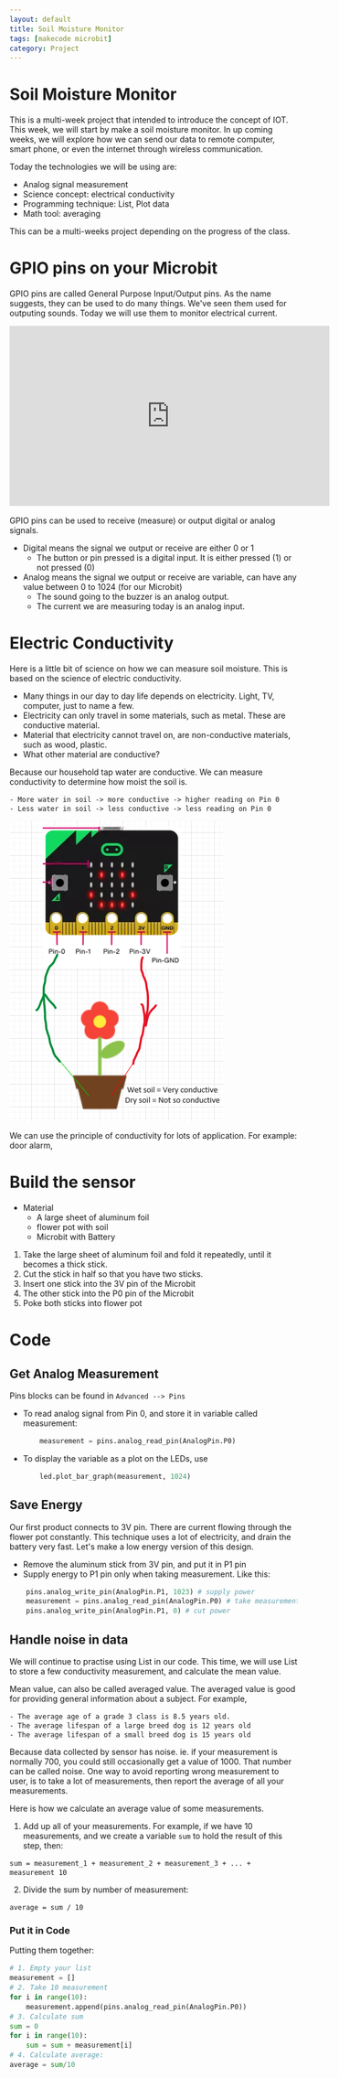 ```yaml
---
layout: default
title: Soil Moisture Monitor
tags: [makecode microbit]
category: Project
---
```


# Soil Moisture Monitor

This is a multi-week project that intended to introduce the concept of IOT. This week, we will start by make a soil moisture monitor. In up coming weeks, we will explore how we can send our data to remote computer, smart phone, or even the internet through wireless communication. 

Today the technologies we will be using are:

- Analog signal measurement 
- Science concept: electrical conductivity
- Programming technique: List, Plot data
- Math tool: averaging 

This can be a multi-weeks project depending on the progress of the class. 

# GPIO pins on your Microbit

GPIO pins are called General Purpose Input/Output pins. As the name suggests, they can be used to do many things. We've seen them used for outputing sounds. Today we will use them to monitor electrical current. 

<iframe width="560" height="315" src="https://www.youtube.com/embed/EDgdHb0R96I" frameborder="0" allow="accelerometer; autoplay; clipboard-write; encrypted-media; gyroscope; picture-in-picture" allowfullscreen></iframe>

GPIO pins can be used to receive (measure) or output digital or analog signals. 

- Digital means the signal we output or receive are either 0 or 1
    - The button or pin pressed is a digital input. It is either pressed (1) or not pressed (0)
- Analog means the signal we output or receive are variable, can have any value between 0 to 1024 (for our Microbit)
    - The sound going to the buzzer is an analog output.
    - The current we are measuring today is an analog input. 

# Electric Conductivity

Here is a little bit of science on how we can measure soil moisture. This is based on the science of electric conductivity. 

- Many things in our day to day life depends on electricity. Light, TV, computer, just to name a few.
- Electricity can only travel in some materials, such as metal. These are conductive material.
- Material that electricity cannot travel on, are non-conductive materials, such as wood, plastic. 
- What other material are conductive?

Because our household tap water are conductive. We can measure conductivity to determine how moist the soil is. 

    - More water in soil -> more conductive -> higher reading on Pin 0
    - Less water in soil -> less conductive -> less reading on Pin 0

![soil conductivity](/assets/soil_moisture_science.PNG)

We can use the principle of conductivity for lots of application. For example: door alarm, 

# Build the sensor

- Material
    - A large sheet of aluminum foil
    - flower pot with soil
    - Microbit with Battery

1. Take the large sheet of aluminum foil and fold it repeatedly, until it becomes a thick stick. 
2. Cut the stick in half so that you have two sticks. 
3. Insert one stick into the 3V pin of the Microbit
4. The other stick into the P0 pin of the Microbit
5. Poke both sticks into flower pot

# Code

## Get Analog Measurement

Pins blocks can be found in ```Advanced --> Pins```

- To read analog signal from Pin 0, and store it in variable called measurement: 
    ```python
        measurement = pins.analog_read_pin(AnalogPin.P0)
    ```
- To display the variable as a plot on the LEDs, use
    ```python
        led.plot_bar_graph(measurement, 1024)
    ```

## Save Energy

Our first product connects to 3V pin. There are current flowing through the flower pot constantly. This technique uses a lot of electricity, and drain the battery very fast. Let's make a low energy version of this design. 

- Remove the aluminum stick from 3V pin, and put it in P1 pin
- Supply energy to P1 pin only when taking measurement. Like this: 
```python
    pins.analog_write_pin(AnalogPin.P1, 1023) # supply power
    measurement = pins.analog_read_pin(AnalogPin.P0) # take measurement
    pins.analog_write_pin(AnalogPin.P1, 0) # cut power
```

## Handle noise in data
We will continue to practise using List in our code. This time, we will use List to store a few conductivity measurement, and calculate the mean value.

Mean value, can also be called averaged value. The averaged value is good for providing general information about a subject. For example,

    - The average age of a grade 3 class is 8.5 years old. 
    - The average lifespan of a large breed dog is 12 years old
    - The average lifespan of a small breed dog is 15 years old

Because data collected by sensor has noise. ie. if your measurement is normally 700, you could still occasionally get a value of 1000. That number can be called noise. One way to avoid reporting wrong measurement to user, is to take a lot of measurements, then report the average of all your measurements. 

Here is how we calculate an average value of some measurements. 

1. Add up all of your measurements. For example, if we have 10 measurements, and we create a variable ```sum``` to hold the result of this step, then: 

```
sum = measurement_1 + measurement_2 + measurement_3 + ... + measurement 10
```

2. Divide the sum by number of measurement:

```
average = sum / 10
```

### Put it in Code

Putting them together:
```python
# 1. Empty your list
measurement = []
# 2. Take 10 measurement
for i in range(10):
    measurement.append(pins.analog_read_pin(AnalogPin.P0))
# 3. Calculate sum
sum = 0
for i in range(10):
    sum = sum + measurement[i]
# 4. Calculate average:
average = sum/10
```


